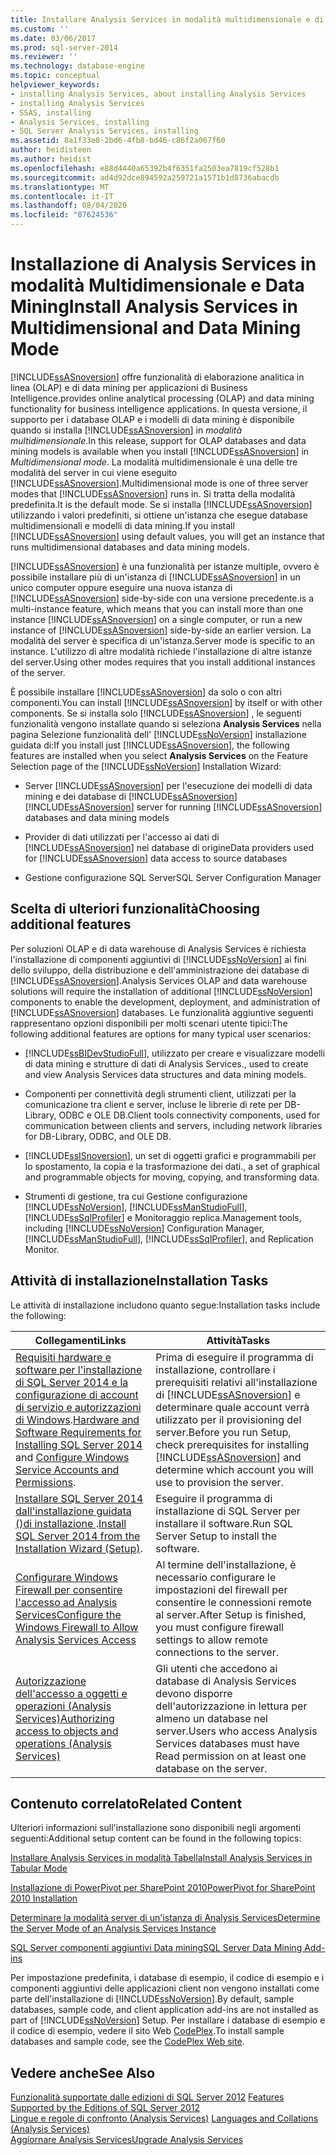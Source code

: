 ```yaml
---
title: Installare Analysis Services in modalità multidimensionale e di data mining | Microsoft Docs
ms.custom: ''
ms.date: 03/06/2017
ms.prod: sql-server-2014
ms.reviewer: ''
ms.technology: database-engine
ms.topic: conceptual
helpviewer_keywords:
- installing Analysis Services, about installing Analysis Services
- installing Analysis Services
- SSAS, installing
- Analysis Services, installing
- SQL Server Analysis Services, installing
ms.assetid: 8a1f33e8-2bd6-4fb8-bd46-c86f2a067f60
author: heidisteen
ms.author: heidist
ms.openlocfilehash: e88d4440a65392b4f6351fa2503ea7819cf528b1
ms.sourcegitcommit: ad4d92dce894592a259721a1571b1d8736abacdb
ms.translationtype: MT
ms.contentlocale: it-IT
ms.lasthandoff: 08/04/2020
ms.locfileid: "87624536"
---
```

# <a name="install-analysis-services-in-multidimensional-and-data-mining-mode"></a><span data-ttu-id="f550b-102">Installazione di Analysis Services in modalità Multidimensionale e Data Mining</span><span class="sxs-lookup"><span data-stu-id="f550b-102">Install Analysis Services in Multidimensional and Data Mining Mode</span></span>
  [!INCLUDE[ssASnoversion](../../includes/ssasnoversion-md.md)] <span data-ttu-id="f550b-103">offre funzionalità di elaborazione analitica in linea (OLAP) e di data mining per applicazioni di Business Intelligence.</span><span class="sxs-lookup"><span data-stu-id="f550b-103">provides online analytical processing (OLAP) and data mining functionality for business intelligence applications.</span></span> <span data-ttu-id="f550b-104">In questa versione, il supporto per i database OLAP e i modelli di data mining è disponibile quando si installa [!INCLUDE[ssASnoversion](../../includes/ssasnoversion-md.md)] in *modalità multidimensionale*.</span><span class="sxs-lookup"><span data-stu-id="f550b-104">In this release, support for OLAP databases and data mining models is available when you install [!INCLUDE[ssASnoversion](../../includes/ssasnoversion-md.md)] in *Multidimensional mode*.</span></span> <span data-ttu-id="f550b-105">La modalità multidimensionale è una delle tre modalità del server in cui viene eseguito [!INCLUDE[ssASnoversion](../../includes/ssasnoversion-md.md)].</span><span class="sxs-lookup"><span data-stu-id="f550b-105">Multidimensional mode is one of three server modes that [!INCLUDE[ssASnoversion](../../includes/ssasnoversion-md.md)] runs in.</span></span> <span data-ttu-id="f550b-106">Si tratta della modalità predefinita.</span><span class="sxs-lookup"><span data-stu-id="f550b-106">It is the default mode.</span></span> <span data-ttu-id="f550b-107">Se si installa [!INCLUDE[ssASnoversion](../../includes/ssasnoversion-md.md)] utilizzando i valori predefiniti, si ottiene un'istanza che esegue database multidimensionali e modelli di data mining.</span><span class="sxs-lookup"><span data-stu-id="f550b-107">If you install [!INCLUDE[ssASnoversion](../../includes/ssasnoversion-md.md)] using default values, you will get an instance that runs multidimensional databases and data mining models.</span></span>  
  
 [!INCLUDE[ssASnoversion](../../includes/ssasnoversion-md.md)] <span data-ttu-id="f550b-108">è una funzionalità per istanze multiple, ovvero è possibile installare più di un'istanza di [!INCLUDE[ssASnoversion](../../includes/ssasnoversion-md.md)] in un unico computer oppure eseguire una nuova istanza di [!INCLUDE[ssASnoversion](../../includes/ssasnoversion-md.md)] side-by-side con una versione precedente.</span><span class="sxs-lookup"><span data-stu-id="f550b-108">is a multi-instance feature, which means that you can install more than one instance [!INCLUDE[ssASnoversion](../../includes/ssasnoversion-md.md)] on a single computer, or run a new instance of [!INCLUDE[ssASnoversion](../../includes/ssasnoversion-md.md)] side-by-side an earlier version.</span></span> <span data-ttu-id="f550b-109">La modalità del server è specifica di un'istanza.</span><span class="sxs-lookup"><span data-stu-id="f550b-109">Server mode is specific to an instance.</span></span> <span data-ttu-id="f550b-110">L'utilizzo di altre modalità richiede l'installazione di altre istanze del server.</span><span class="sxs-lookup"><span data-stu-id="f550b-110">Using other modes requires that you install additional instances of the server.</span></span>  
  
 <span data-ttu-id="f550b-111">È possibile installare [!INCLUDE[ssASnoversion](../../includes/ssasnoversion-md.md)] da solo o con altri componenti.</span><span class="sxs-lookup"><span data-stu-id="f550b-111">You can install [!INCLUDE[ssASnoversion](../../includes/ssasnoversion-md.md)] by itself or with other components.</span></span> <span data-ttu-id="f550b-112">Se si installa solo [!INCLUDE[ssASnoversion](../../includes/ssasnoversion-md.md)] , le seguenti funzionalità vengono installate quando si seleziona **Analysis Services** nella pagina Selezione funzionalità dell' [!INCLUDE[ssNoVersion](../../includes/ssnoversion-md.md)] installazione guidata di:</span><span class="sxs-lookup"><span data-stu-id="f550b-112">If you install just [!INCLUDE[ssASnoversion](../../includes/ssasnoversion-md.md)], the following features are installed when you select **Analysis Services** on the Feature Selection page of the [!INCLUDE[ssNoVersion](../../includes/ssnoversion-md.md)] Installation Wizard:</span></span>  
  
-   <span data-ttu-id="f550b-113">Server [!INCLUDE[ssASnoversion](../../includes/ssasnoversion-md.md)] per l'esecuzione dei modelli di data mining e dei database di [!INCLUDE[ssASnoversion](../../includes/ssasnoversion-md.md)]</span><span class="sxs-lookup"><span data-stu-id="f550b-113">[!INCLUDE[ssASnoversion](../../includes/ssasnoversion-md.md)] server for running [!INCLUDE[ssASnoversion](../../includes/ssasnoversion-md.md)] databases and data mining models</span></span>  
  
-   <span data-ttu-id="f550b-114">Provider di dati utilizzati per l'accesso ai dati di [!INCLUDE[ssASnoversion](../../includes/ssasnoversion-md.md)] nei database di origine</span><span class="sxs-lookup"><span data-stu-id="f550b-114">Data providers used for [!INCLUDE[ssASnoversion](../../includes/ssasnoversion-md.md)] data access to source databases</span></span>  
  
-   <span data-ttu-id="f550b-115">Gestione configurazione SQL Server</span><span class="sxs-lookup"><span data-stu-id="f550b-115">SQL Server Configuration Manager</span></span>  
  
## <a name="choosing-additional-features"></a><span data-ttu-id="f550b-116">Scelta di ulteriori funzionalità</span><span class="sxs-lookup"><span data-stu-id="f550b-116">Choosing additional features</span></span>  
 <span data-ttu-id="f550b-117">Per soluzioni OLAP e di data warehouse di Analysis Services è richiesta l'installazione di componenti aggiuntivi di [!INCLUDE[ssNoVersion](../../includes/ssnoversion-md.md)] ai fini dello sviluppo, della distribuzione e dell'amministrazione dei database di [!INCLUDE[ssASnoversion](../../includes/ssasnoversion-md.md)].</span><span class="sxs-lookup"><span data-stu-id="f550b-117">Analysis Services OLAP and data warehouse solutions will require the installation of additional [!INCLUDE[ssNoVersion](../../includes/ssnoversion-md.md)] components to enable the development, deployment, and administration of [!INCLUDE[ssASnoversion](../../includes/ssasnoversion-md.md)] databases.</span></span> <span data-ttu-id="f550b-118">Le funzionalità aggiuntive seguenti rappresentano opzioni disponibili per molti scenari utente tipici:</span><span class="sxs-lookup"><span data-stu-id="f550b-118">The following additional features are options for many typical user scenarios:</span></span>  
  
-   [!INCLUDE[ssBIDevStudioFull](../../includes/ssbidevstudiofull-md.md)]<span data-ttu-id="f550b-119">, utilizzato per creare e visualizzare modelli di data mining e strutture di dati di Analysis Services.</span><span class="sxs-lookup"><span data-stu-id="f550b-119">, used to create and view Analysis Services data structures and data mining models.</span></span>  
  
-   <span data-ttu-id="f550b-120">Componenti per connettività degli strumenti client, utilizzati per la comunicazione tra client e server, incluse le librerie di rete per DB-Library, ODBC e OLE DB.</span><span class="sxs-lookup"><span data-stu-id="f550b-120">Client tools connectivity components, used for communication between clients and servers, including network libraries for DB-Library, ODBC, and OLE DB.</span></span>  
  
-   [!INCLUDE[ssISnoversion](../../includes/ssisnoversion-md.md)]<span data-ttu-id="f550b-121">, un set di oggetti grafici e programmabili per lo spostamento, la copia e la trasformazione dei dati.</span><span class="sxs-lookup"><span data-stu-id="f550b-121">, a set of graphical and programmable objects for moving, copying, and transforming data.</span></span>  
  
-   <span data-ttu-id="f550b-122">Strumenti di gestione, tra cui Gestione configurazione [!INCLUDE[ssNoVersion](../../includes/ssnoversion-md.md)], [!INCLUDE[ssManStudioFull](../../includes/ssmanstudiofull-md.md)], [!INCLUDE[ssSqlProfiler](../../includes/sssqlprofiler-md.md)] e Monitoraggio replica.</span><span class="sxs-lookup"><span data-stu-id="f550b-122">Management tools, including [!INCLUDE[ssNoVersion](../../includes/ssnoversion-md.md)] Configuration Manager, [!INCLUDE[ssManStudioFull](../../includes/ssmanstudiofull-md.md)], [!INCLUDE[ssSqlProfiler](../../includes/sssqlprofiler-md.md)], and Replication Monitor.</span></span>  
  
## <a name="installation-tasks"></a><span data-ttu-id="f550b-123">Attività di installazione</span><span class="sxs-lookup"><span data-stu-id="f550b-123">Installation Tasks</span></span>  
 <span data-ttu-id="f550b-124">Le attività di installazione includono quanto segue:</span><span class="sxs-lookup"><span data-stu-id="f550b-124">Installation tasks include the following:</span></span>  
  
|<span data-ttu-id="f550b-125">Collegamenti</span><span class="sxs-lookup"><span data-stu-id="f550b-125">Links</span></span>|<span data-ttu-id="f550b-126">Attività</span><span class="sxs-lookup"><span data-stu-id="f550b-126">Tasks</span></span>|  
|-----------|-----------|  
|<span data-ttu-id="f550b-127">[Requisiti hardware e software per l'installazione di SQL Server 2014 e la](hardware-and-software-requirements-for-installing-sql-server.md) [configurazione di account di servizio e autorizzazioni di Windows](../../database-engine/configure-windows/configure-windows-service-accounts-and-permissions.md).</span><span class="sxs-lookup"><span data-stu-id="f550b-127">[Hardware and Software Requirements for Installing SQL Server 2014](hardware-and-software-requirements-for-installing-sql-server.md) and [Configure Windows Service Accounts and Permissions](../../database-engine/configure-windows/configure-windows-service-accounts-and-permissions.md).</span></span>|<span data-ttu-id="f550b-128">Prima di eseguire il programma di installazione, controllare i prerequisiti relativi all'installazione di [!INCLUDE[ssASnoversion](../../includes/ssasnoversion-md.md)] e determinare quale account verrà utilizzato per il provisioning del server.</span><span class="sxs-lookup"><span data-stu-id="f550b-128">Before you run Setup, check prerequisites for installing [!INCLUDE[ssASnoversion](../../includes/ssasnoversion-md.md)] and determine which account you will use to provision the server.</span></span>|  
|<span data-ttu-id="f550b-129">[Installare SQL Server 2014 dall'installazione guidata &#40;&#41;di installazione ](../../database-engine/install-windows/install-sql-server-from-the-installation-wizard-setup.md).</span><span class="sxs-lookup"><span data-stu-id="f550b-129">[Install SQL Server 2014 from the Installation Wizard &#40;Setup&#41;](../../database-engine/install-windows/install-sql-server-from-the-installation-wizard-setup.md).</span></span>|<span data-ttu-id="f550b-130">Eseguire il programma di installazione di SQL Server per installare il software.</span><span class="sxs-lookup"><span data-stu-id="f550b-130">Run SQL Server Setup to install the software.</span></span>|  
|[<span data-ttu-id="f550b-131">Configurare Windows Firewall per consentire l'accesso ad Analysis Services</span><span class="sxs-lookup"><span data-stu-id="f550b-131">Configure the Windows Firewall to Allow Analysis Services Access</span></span>](https://docs.microsoft.com/analysis-services/instances/configure-the-windows-firewall-to-allow-analysis-services-access)|<span data-ttu-id="f550b-132">Al termine dell'installazione, è necessario configurare le impostazioni del firewall per consentire le connessioni remote al server.</span><span class="sxs-lookup"><span data-stu-id="f550b-132">After Setup is finished, you must configure firewall settings to allow remote connections to the server.</span></span>|  
|[<span data-ttu-id="f550b-133">Autorizzazione dell'accesso a oggetti e operazioni &#40;Analysis Services&#41;</span><span class="sxs-lookup"><span data-stu-id="f550b-133">Authorizing access to objects and operations &#40;Analysis Services&#41;</span></span>](https://docs.microsoft.com/analysis-services/multidimensional-models/authorizing-access-to-objects-and-operations-analysis-services)|<span data-ttu-id="f550b-134">Gli utenti che accedono ai database di Analysis Services devono disporre dell'autorizzazione in lettura per almeno un database nel server.</span><span class="sxs-lookup"><span data-stu-id="f550b-134">Users who access Analysis Services databases must have Read permission on at least one database on the server.</span></span>|  
  
## <a name="related-content"></a><span data-ttu-id="f550b-135">Contenuto correlato</span><span class="sxs-lookup"><span data-stu-id="f550b-135">Related Content</span></span>  
 <span data-ttu-id="f550b-136">Ulteriori informazioni sull'installazione sono disponibili negli argomenti seguenti:</span><span class="sxs-lookup"><span data-stu-id="f550b-136">Additional setup content can be found in the following topics:</span></span>  
  
 [<span data-ttu-id="f550b-137">Installare Analysis Services in modalità Tabella</span><span class="sxs-lookup"><span data-stu-id="f550b-137">Install Analysis Services in Tabular Mode</span></span>](https://docs.microsoft.com/analysis-services/instances/install-windows/install-analysis-services)  
  
 [<span data-ttu-id="f550b-138">Installazione di PowerPivot per SharePoint 2010</span><span class="sxs-lookup"><span data-stu-id="f550b-138">PowerPivot for SharePoint 2010 Installation</span></span>](../../../2014/sql-server/install/powerpivot-for-sharepoint-2010-installation.md)  
  
 [<span data-ttu-id="f550b-139">Determinare la modalità server di un'istanza di Analysis Services</span><span class="sxs-lookup"><span data-stu-id="f550b-139">Determine the Server Mode of an Analysis Services Instance</span></span>](https://docs.microsoft.com/analysis-services/instances/determine-the-server-mode-of-an-analysis-services-instance)  
  
 [<span data-ttu-id="f550b-140">SQL Server componenti aggiuntivi Data mining</span><span class="sxs-lookup"><span data-stu-id="f550b-140">SQL Server Data Mining Add-ins</span></span>](https://www.microsoft.com/download/details.aspx?id=35578)  
  
 <span data-ttu-id="f550b-141">Per impostazione predefinita, i database di esempio, il codice di esempio e i componenti aggiuntivi delle applicazioni client non vengono installati come parte dell'installazione di [!INCLUDE[ssNoVersion](../../includes/ssnoversion-md.md)].</span><span class="sxs-lookup"><span data-stu-id="f550b-141">By default, sample databases, sample code, and client application add-ins are not installed as part of [!INCLUDE[ssNoVersion](../../includes/ssnoversion-md.md)] Setup.</span></span> <span data-ttu-id="f550b-142">Per installare i database di esempio e il codice di esempio, vedere il sito Web [CodePlex](https://go.microsoft.com/fwlink/?LinkId=87843).</span><span class="sxs-lookup"><span data-stu-id="f550b-142">To install sample databases and sample code, see the [CodePlex Web site](https://go.microsoft.com/fwlink/?LinkId=87843).</span></span>  
  
## <a name="see-also"></a><span data-ttu-id="f550b-143">Vedere anche</span><span class="sxs-lookup"><span data-stu-id="f550b-143">See Also</span></span>  
 <span data-ttu-id="f550b-144">[Funzionalità supportate dalle edizioni di SQL Server 2012](https://go.microsoft.com/fwlink/?linkid=232473) </span><span class="sxs-lookup"><span data-stu-id="f550b-144">[Features Supported by the Editions of SQL Server 2012](https://go.microsoft.com/fwlink/?linkid=232473) </span></span>  
 <span data-ttu-id="f550b-145">[Lingue e regole di confronto &#40;Analysis Services&#41;](../../../2014/analysis-services/languages-and-collations-analysis-services.md) </span><span class="sxs-lookup"><span data-stu-id="f550b-145">[Languages and Collations &#40;Analysis Services&#41;](../../../2014/analysis-services/languages-and-collations-analysis-services.md) </span></span>  
 [<span data-ttu-id="f550b-146">Aggiornare Analysis Services</span><span class="sxs-lookup"><span data-stu-id="f550b-146">Upgrade Analysis Services</span></span>](../../database-engine/install-windows/upgrade-analysis-services.md)  
  
  
